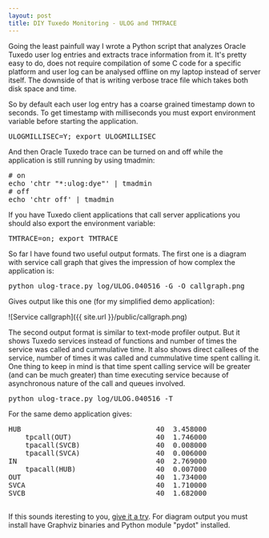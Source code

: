 ```yaml
---
layout: post
title: DIY Tuxedo Monitoring - ULOG and TMTRACE
---
```


Going the least painfull way I wrote a Python script that analyzes Oracle Tuxedo user log entries and extracts trace information from it. It's pretty easy to do, does not require compilation of some C code for a specific platform and user log can be analysed offline on my laptop instead of server itself. The downside of that is writing verbose trace file which takes both disk space and time.

So by default each user log entry has a coarse grained timestamp down to seconds. To get timestamp with milliseconds you must export environment variable before starting the application.

<pre>
ULOGMILLISEC=Y; export ULOGMILLISEC
</pre>

And then Oracle Tuxedo trace can be turned on and off while the application is still running by using tmadmin:
<pre>
# on
echo 'chtr "*:ulog:dye"' | tmadmin
# off
echo 'chtr off' | tmadmin
</pre>

If you have Tuxedo client applications that call server applications you should also export the environment variable:
<pre>
TMTRACE=on; export TMTRACE
</pre>

So far I have found two useful output formats. The first one is a diagram with service call graph that gives the impression of how complex the application is:

<pre>
python ulog-trace.py log/ULOG.040516 -G -O callgraph.png
</pre>

Gives output like this one (for my simplified demo application):

![Service callgraph]({{ site.url }}/public/callgraph.png)

The second output format is similar to text-mode profiler output. But it shows Tuxedo services instead of functions and number of times the service was called and cummulative time. It also shows direct callees of the service, number of times it was called and cummulative time spent calling it. One thing to keep in mind is that time spent calling service will be greater (and can be much greater) than time executing service because of asynchronous nature of the call and queues involved.
<pre>
python ulog-trace.py log/ULOG.040516 -T
</pre>

For the same demo application gives:

<pre>
HUB                                40  3.458000
    tpcall(OUT)                    40  1.746000
    tpacall(SVCB)                  40  0.008000
    tpacall(SVCA)                  40  0.006000
IN                                 40  2.769000
    tpacall(HUB)                   40  0.007000
OUT                                40  1.734000
SVCA                               40  1.710000
SVCB                               40  1.682000

</pre>


If this sounds iteresting to you, [give it a try](https://github.com/aivarsk/tuxtrace). For diagram output you must install have Graphviz binaries and Python module "pydot" installed.
